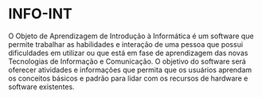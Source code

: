 INFO-INT
========

O Objeto de Aprendizagem de Introdução à Informática é um software que permite trabalhar as habilidades e interação de uma pessoa que possui dificuldades em utilizar ou que está em fase de aprendizagem das novas Tecnologias de Informação e Comunicação. O objetivo do software será oferecer atividades e informações que permita que os usuários aprendam os conceitos básicos e padrão para lidar com os recursos de hardware e software existentes.